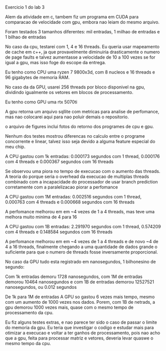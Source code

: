 Exercicio 1 do lab 3

Alem da atividade em c, tambem fiz um programa em CUDA para comparacao de velocidade com gpu, embora nao leiam do mesmo arquivo.

Foram testados 3 tamanhos diferentes: mil entradas, 1 milhao de entradas e 1 bilhao de entradas

No caso da cpu, testarei com 1, 4 e 16 threads. Eu queria usar mapeamento de cache em c++, ja que provavelmente diminuiria drasticamente o numero de page faults e talvez aumentasse a velocidade de 10 a 100 vezes se for igual a gpu, mas isso foge do escope da entrega.

Eu tenho como CPU uma ryzen 7 9800x3d, com 8 nucleos e 16 threads e 96 gigabytes de memoria RAM.

No caso da da GPU, usarei 256 threads por bloco disponivel na gpu, dividindo igualmente os vetores em blocos de processamento.

Eu tenho como GPU uma rtx 5070ti

A gpu retorna um arquivo sqllite com metricas para analise de perfomance, mas nao colocarei aqui para nao poluir demais o repositorio.

o arquivo de figures inclui fotos do retorno dos programes de cpu e gpu.

Nenhum dos testes mostrou diferencas no calculo entre o programe concorrente e linear, talvez isso seja devido a alguma feature especial do meu chip.

A CPU gastou com 1k entradas:
0.000173 segundos com 1 thread, 0.000176 com 4 threads e 0.000367 segundos com 16 threads

Se observou uma piora no tempo de execucao com o aumento das threads. A teoria do porque seria o overhead da execucao de multiplas threads combinado com a incapacidade do processador de usar branch prediction corretamente com a paralelizacao piorar a perfomance

A CPU gastou com 1M entradas:
0.002516 segundos com 1 thread, 0.000763 com 4 threads e 0.000668 segundos com 16 threads

A perfomance melhorou em em ~4 vezes de 1 a 4 threads, mas teve uma melhora muito minima de 4 para 16

A CPU gastou com 1B entradas:
2.291970 segundos com 1 thread, 0.574209 com 4 threads e 0.148584 segundos com 16 threads

A perfomance melhorou em em ~4 vezes de 1 a 4 threads e de novo ~4 de 4 a 16 threads, finalmente chegando a uma quantidade de dados grande o suficiente para que o numero de threads fosse inversamente proporcional.

No caso da GPU tudo esta registrado em nanosegundos, 1 bilhonesino de segundo: 

Com 1k entradas demoru 1728 nanosegundos, com 1M de entradas demorou 10464 nanosegundos e com 1B de entradas demorou 12527521 nanosegundos, ou 0.012 segundos 

De 1k para 1M de entradas A GPU so gastou 6 vezes mais tempo, mesmo com um aumento de 1000 vezes nos dados. Porem, com 1B de netrads, a gpu demorou 1000 vezes mais, quase com o mesmo tempo de processamento da cpu.

Eu fiz alguns testes extras, e nao parece ter sido o caso de passar o limite do memoria da gpu. Eu teria que investigar o codigo e estudar mais para otimizar a execucao e voltar a ter ganhos de processamento, pois nao acho que a gpu, feita para processar matriz e vetores, deveria levar quaswe o mesmo tempo da cpu.
